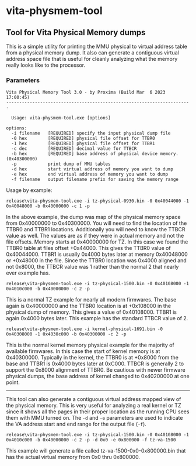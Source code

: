 # vita-physmem-tool
## Tool for Vita Physical Memory dumps
<p></p>
This is a simple utility for printing the MMU physical to virtual address table from a physical memory dump.
It also can generate a contiguous virtual address space file that is useful for cleanly analyzing what the
memory really looks like to the processor.


### Parameters
```
Vita Physical Memory Tool 3.0 - by Proxima (Build Mar  6 2023 17:00:45)
-----------------------------------------------------------------------

  Usage: vita-physmem-tool.exe [options]

options:
  -i filename   [REQUIRED] specify the input physical dump file
  -0 hex        [REQUIRED] physical file offset for TTBR0
  -1 hex        [REQUIRED] physical file offset for TTBR1
  -c dec        [REQUIRED] decimal value for TTBCR
  -b hex        [REQUIRED] base address of physical device memory. (0x40300000)
  -p            print dump of MMU tables
  -d hex        start virtual address of memory you want to dump
  -e hex        end virtual address of memory you want to dump
  -f filename   output filename prefix for saving the memory range
  ```

Usage by example:

`release\vita-physmem-tool.exe -i tz-physical-0930.bin -0 0x40044000 -1 0x40048000 -b 0x40000000 -c 1 -p`

In the above example, the dump was map of the physical memory space from 0x40000000 to 0x40300000. You will
need to find the location of the TTBR0 and TTBR1 locations. Additionally you will need to know the TTBCR value
as well. The values are as if they were in actual memory and not the file offsets. Memory starts at 0x40000000
for TZ. In this case we found the TTBR0 table at files offset +0x44000. This gives the TTBR0 value of 0x40044000.
TTBR1 is usually 0x4000 bytes later at memory 0x40048000 or +0x48000 in the file. Since the TTBR0 location was
0x4000 aligned and not 0x8000, the TTBCR value was 1 rather than the normal 2 that nearly ever example has.

`release\vita-physmem-tool.exe -i tz-physical-1500.bin -0 0x40108000 -1 0x4010c000 -b 0x40000000 -c 2 -p`

This is a normal TZ example for nearly all modern firmwares. The base again is 0x40000000 and the TTBR0 location
is at +0x108000 in the physical dump of memory. This gives a value of 0x40108000. TTBR1 is again 0x4000 bytes
later. This example has the standard TTBCR value of 2.

`release\vita-physmem-tool.exe -i kernel-physical-1691.bin -0 0x40308000 -1 0x4030c000 -b 0x40300000 -c 2 -p`

This is the normal kernel memory physical example for the majority of available firmwares. In this case the start
of kernel memory is at 0x40300000. Typically in the kernel, the TTBR0 is at +0x8000 from the base and TTBR1 is 0x4000
bytes later at 0xC000. TTBCR is generally 2 to support the 0x8000 alignment of TTBR0. Be cautious with newer firmware
physical dumps, the base address of kernel changed to 0x40200000 at one point.

***

This tool can also generate a contiguous virtual address mapped view of the physical memory. This is very useful for analyzing a real kernel or TZ since it shows all the pages in their proper location as the running CPU sees them with MMU turned on. The `-d` and `-e` parameters are used to indicate the VA address start and end range for the output file (`-f`).

`release\vita-physmem-tool.exe -i tz-physical-1500.bin -0 0x40108000 -1 0x4010c000 -b 0x40000000 -c 2 -p -d 0x0 -e 0x800000 -f tz-va-1500`

This example will generate a file called tz-va-1500-0x0-0x800000.bin that has the actual virtual memory from 0x0 thru 0x800000.



  